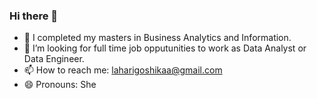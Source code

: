 ### Hi there 👋

- 🌱 I completed my masters in Business Analytics and Information.
- 🤔 I’m looking for  full time job opputunities  to work as Data Analyst or Data Engineer.
- 📫 How to reach me: laharigoshikaa@gmail.com
- 😄 Pronouns: She

